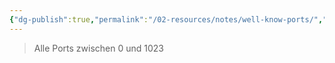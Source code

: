 ```yaml
---
{"dg-publish":true,"permalink":"/02-resources/notes/well-know-ports/","tags":["netzwerk/ip/ipv4","netzwerk/protocol"],"updated":"2024-10-12T20:34:15.000+02:00"}
---
```


> Alle Ports zwischen 0 und 1023

